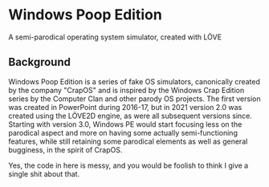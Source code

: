 # Windows Poop Edition
A semi-parodical operating system simulator, created with LÖVE

## Background
Windows Poop Edition is a series of fake OS simulators, canonically created by the company "CrapOS" and is inspired by the Windows Crap Edition series by the Computer Clan and other parody OS projects. The first version was created in PowerPoint during 2016-17, but in 2021 version 2.0 was created using the LÖVE2D engine, as were all subsequent versions since. Starting with version 3.0, Windows PE would start focusing less on the parodical aspect and more on having some actually semi-functioning features, while still retaining some parodical elements as well as general bugginess, in the spirit of CrapOS.

Yes, the code in here is messy, and you would be foolish to think I give a single shit about that.
